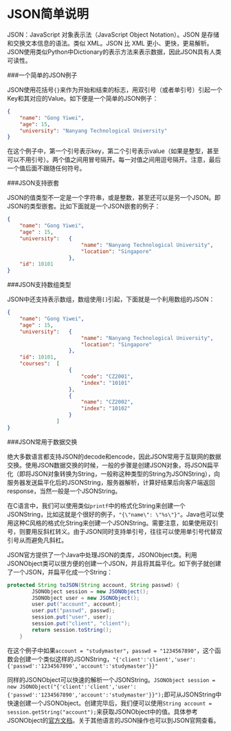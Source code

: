 JSON简单说明
===

JSON：JavaScript 对象表示法（JavaScript Object Notation）。JSON 是存储和交换文本信息的语法。类似 XML。JSON 比 XML 更小、更快，更易解析。JSON使用类似Python中Dictionary的表示方法来表示数据，因此JSON具有人类可读性。

###一个简单的JSON例子

JSON使用花括号`{}`来作为开始和结束的标志，用双引号（或者单引号）引起一个Key和其对应的Value。如下便是一个简单的JSON例子：

```JSON
{
	"name": "Gong Yiwei",
	"age": 15,
	"university": "Nanyang Technological University"
}
```

在这个例子中，第一个引号表示key，第二个引号表示value（如果是整型，甚至可以不用引号）。两个值之间用冒号隔开。每一对值之间用逗号隔开。注意，最后一个值后面不跟随任何符号。

###JSON支持嵌套

JSON的值类型不一定是一个字符串，或是整数，甚至还可以是另一个JSON。即JSON的类型嵌套。比如下面就是一个JSON嵌套的例子：

```JSON
{
	"name": "Gong Yiwei",
	"age" : 15,
	"university": 	{
						"name": "Nanyang Technological University",
						"location": "Singapore"
					},
	"id": 10101
}
```

###JSON支持数组类型

JSON中还支持表示数组，数组使用`[]`引起，下面就是一个利用数组的JSON：

```JSON
{
	"name": "Gong Yiwei",
	"age" : 15,
	"university": 	{
						"name": "Nanyang Technological University",
						"location": "Singapore"
					},
	"id": 10101,
	"courses": 	[
					{
						"code": "CZ2001",
						"index": "10101"
					},
					{
						"name": "CZ2002",
						"index": "10102"
					}
				]
}
```

###JSON常用于数据交换

绝大多数语言都支持JSON的decode和encode，因此JSON常用于互联网的数据交换。使用JSON数据交换的时候，一般的步骤是创建JSON对象，将JSON扁平化（即将JSON对象转换为String，一般称这种类型的String为JSONString），向服务器发送扁平化后的JSONString，服务器解析，计算好结果后向客户端返回response，当然一般是一个JSONString。

在C语言中，我们可以使用类似`printf`中的格式化String来创建一个JSONString，比如这就是个很好的例子，`"{\"name\": \"%s\"}"`。Java也可以使用这种C风格的格式化String来创建一个JSONString。需要注意，如果使用双引号，则要用反斜杠转义。由于JSON同时支持单引号，往往可以使用单引号代替双引号从而避免凡斜杠。

JSON官方提供了一个Java中处理JSON的类库，JSONObject类。利用JSONObject类可以很方便的创建一个JSON，并且将其扁平化。如下例子就创建了一个JSON，并扁平化成一个String：

```Java
protected String toJSON(String account, String passwd) {
		JSONObject session = new JSONObject();
		JSONObject user = new JSONObject();
		user.put("account", account);
		user.put("passwd", passwd);
		session.put("user", user);
		session.put("client", "client");
		return session.toString();
	}
```
在这个例子中如果`account = "studymaster"`，`passwd = "1234567890"`，这个函数会创建一个类似这样的JSONString，`"{'client':'client','user':{'passwd':'1234567890','account':'studymaster'}}"`

同样的JSONObject可以快速的解析一个JSONString。`JSONObject session = new JSONObject("{'client':'client','user':{'passwd':'1234567890','account':'studymaster'}}");`即可从JSONString中快速创建一个JSONObject。创建完毕后，我们便可以使用`String account = session.getString("account");`来获取JSONObject中的值。具体参考JSONObject的[官方文档](http://www.json.org/java/index.html)。关于其他语言的JSON操作也可以到JSON官网查看。    
